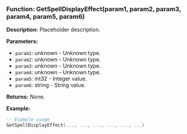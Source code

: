 ### Function: GetSpellDisplayEffect(param1, param2, param3, param4, param5, param6)

**Description:**
Placeholder description.

**Parameters:**
- `param1`: unknown - Unknown type.
- `param2`: unknown - Unknown type.
- `param3`: unknown - Unknown type.
- `param4`: unknown - Unknown type.
- `param5`: int32 - Integer value.
- `param6`: string - String value.

**Returns:** None.

**Example:**

```lua
-- Example usage
GetSpellDisplayEffect(..., ..., ..., ..., ..., ...)
```
